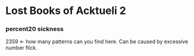 # Lost Books of Acktueli 2

### percent20 sickness
2359 <- how many patterns can you find here.
Can be caused by excessive number flick.